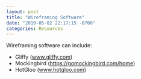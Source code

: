 ```yaml
---
layout: post
title: "Wireframing Software"
date: "2019-05-02 22:17:15 -0700"
categories: Resources
---
```


Wireframing software can include:

- Gliffy (www.gliffy.com)
- Mockingbird (https://gomockingbird.com/home)
- HotGloo (www.hotgloo.com)
